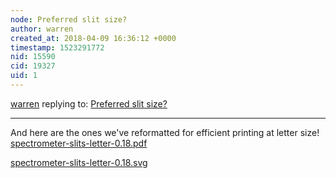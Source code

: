 ```yaml
---
node: Preferred slit size?
author: warren
created_at: 2018-04-09 16:36:12 +0000
timestamp: 1523291772
nid: 15590
cid: 19327
uid: 1
---
```




[warren](../profile/warren) replying to: [Preferred slit size?](../notes/asnow/01-23-2018/prefered-slit-size)

----
And here are the ones we've reformatted for efficient printing at letter size!
<a href="https://publiclab.org/system/images/photos/000/024/466/original/spectrometer-slits-letter-0.18.pdf"><i class="fa fa-file"></i> spectrometer-slits-letter-0.18.pdf</a>


<a href="https://publiclab.org/system/images/photos/000/024/467/original/spectrometer-slits-letter-0.18.svg"><i class="fa fa-file"></i> spectrometer-slits-letter-0.18.svg</a>


